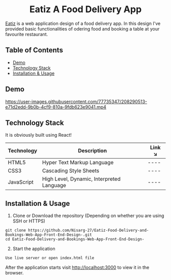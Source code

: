 <h1 align="center"> Eatiz A Food Delivery App </h1>



[Eatiz](https://github.com/Nisarg-27/Eatiz-Food-Delivery-and-Bookings-Web-App-Front-End-Design-) is a web application design of a food delivery app. In this design I've provided basic functionalities of odering food and booking a table at your favourite restaurant.


## Table of Contents

- [Demo](#demo)
- [Technology Stack](#technology-stack)
- [Installation & Usage](#installation-&-usage)


## Demo




https://user-images.githubusercontent.com/77735347/208290513-e71d2edd-9b0b-4cf9-810a-9fdb623e9041.mp4



## Technology Stack

It is obviously built using React!

| Technology    | Description                               | Link ↘️                                    |
| ------------- | ----------------------------------------- | ------------------------------------------ |
| HTML5         | Hyper Text Markup Language                | ----                                       |
| CSS3          | Cascading Style Sheets                    | ----                                       |
| JavaScript    | High Level, Dynamic, Interpreted Language | ----                                       |



## Installation & Usage


1. Clone or Download the repository (Depending on whether you are using SSH or HTTPS)

```
git clone https://github.com/Nisarg-27/Eatiz-Food-Delivery-and-Bookings-Web-App-Front-End-Design-.git
cd Eatiz-Food-Delivery-and-Bookings-Web-App-Front-End-Design-
```

2. Start the application

```
Use live server or open index.html file 
```

After the application starts visit [http://localhost:3000](http://localhost:3000) to view it in the browser.

